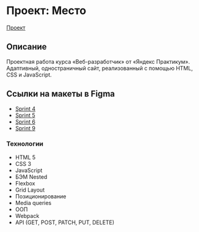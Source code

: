 # Проект: Место
[Проект](https://sdlmdev.github.io/mesto/) 

## Описание
Проектная работа курса «Веб-разработчик» от «Яндекс Практикум».
Адаптивный, одностраничный сайт, реализованный с помощью HTML, CSS и JavaScript.


## Ссылки на макеты в Figma
* [Sprint 4](https://www.figma.com/file/2cn9N9jSkmxD84oJik7xL7/JavaScript.-Sprint-4?node-id=0%3A1)
* [Sprint 5](https://www.figma.com/file/bjyvbKKJN2naO0ucURl2Z0/JavaScript.-Sprint-5?node-id=0%3A1)
* [Sprint 6](https://www.figma.com/file/kRVLKwYG3d1HGLvh7JFWRT/JavaScript.-Sprint-6?node-id=0%3A1)
* [Sprint 9](https://www.figma.com/file/PSdQFRHoxXJFs2FH8IXViF/JavaScript.-Sprint-9?node-id=0%3A1)

### Технологии
* HTML 5
* CSS 3
* JavaScript
* БЭМ Nested
* Flexbox
* Grid Layout
* Позиционирование
* Media queries
* ООП
* Webpack
* API (GET, POST, PATCH, PUT, DELETE)